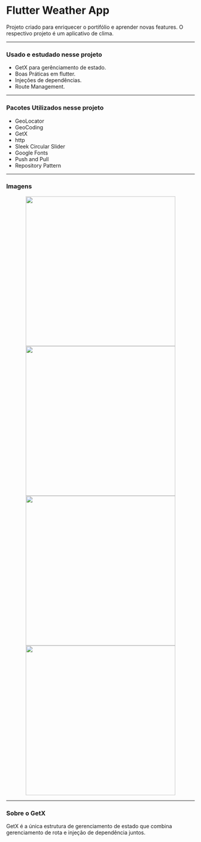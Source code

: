 # Flutter Weather App

Projeto criado para enriquecer o portifólio e aprender novas features. O respectivo projeto é um aplicativo de clima.

------------------------
### Usado e estudado nesse projeto

 - GetX para gerênciamento de estado.
 - Boas Práticas em flutter.
 - Injeções de dependências.
 - Route Management.

------------------------
 ### Pacotes Utilizados nesse projeto
 
 - GeoLocator
 - GeoCoding
 - GetX
 - http
 - Sleek Circular Slider
 - Google Fonts
 - Push and Pull
 - Repository Pattern
 
------------------------

### Imagens

<div align="center">
    <img src="/images/1.png" width="400px"</img> 
    <img src="/images/2.png" width="400px"</img> 
</div>
<div align="center">
    <img src="/images/3.png" width="400px"</img> 
    <img src="/images/4.png" width="400px"</img> 
</div>

------------------------

### Sobre o GetX

GetX é a única estrutura de gerenciamento de estado que combina gerenciamento de rota e injeção de dependência juntos.